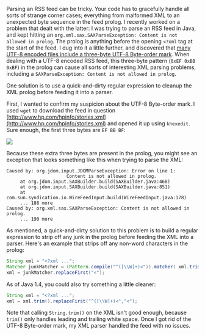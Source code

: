 Parsing an RSS feed can be tricky.  Your code has to gracefully handle all sorts of strange corner cases; everything from malformed XML to an unexpected byte sequence in the feed prolog.  I recently worked on a problem that dealt with the latter: I was trying to parse an RSS feed in Java, and kept hitting an `org.xml.sax.SAXParseException: Content is not allowed in prolog`.  The prolog is anything before the opening `<?xml` tag at the start of the feed.  I dug into it a little further, and discovered that [many UTF-8 encoded files include a three-byte UTF-8 Byte-order mark](http://en.wikipedia.org/wiki/Byte_Order_Mark).  When dealing with a UTF-8 encoded RSS feed, this three-byte pattern (`0xEF 0xBB 0xBF`) in the prolog can cause all sorts of interesting XML parsing problems, including a `SAXParseException: Content is not allowed in prolog`.

One solution is to use a quick-and-dirty regular expression to cleanup the XML prolog before feeding it into a parser.

First, I wanted to confirm my suspicion about the UTF-8 Byte-order mark.  I used `wget` to download the feed in question [http://www.hp.com/hpinfo/stories.xml](http://www.hp.com/hpinfo/stories.xml) and opened it up using `khexedit`.  Sure enough, the first three bytes are `EF BB BF`:

<img src="https://raw.githubusercontent.com/markkolich/blog/master/content/static/entries/resolving-orgxmlsaxsaxparseexception-content-is-not-allowed-in-prolog/rss-feed-extra-bytes.png">

Because these extra three bytes are present in the prolog, you might see an exception that looks something like this when trying to parse the XML:

```
Caused by: org.jdom.input.JDOMParseException: Error on line 1:
                      Content is not allowed in prolog.
     at org.jdom.input.SAXBuilder.build(SAXBuilder.java:468)
     at org.jdom.input.SAXBuilder.build(SAXBuilder.java:851)
     at com.sun.syndication.io.WireFeedInput.build(WireFeedInput.java:178)
     ... 188 more
Caused by: org.xml.sax.SAXParseException: Content is not allowed in prolog.
     ... 190 more
```

As mentioned, a quick-and-dirty solution to this problem is to build a regular expression to strip off any junk in the prolog before feeding the XML into a parser.  Here's an example that strips off any non-word characters in the prolog:

```java
String xml = "<?xml ...";
Matcher junkMatcher = (Pattern.compile("^([\\W]+)<")).matcher( xml.trim() );
xml = junkMatcher.replaceFirst("<");
```

As of Java 1.4, you could also try something a little cleaner:

```java
String xml = "<?xml ...";
xml = xml.trim().replaceFirst("^([\\W]+)<","<");
```

Note that calling `String.trim()` on the XML isn't good enough, because `trim()` only handles leading and trailing white space.  Once I got rid of the UTF-8 Byte-order mark, my XML parser handled the feed with no issues.

<!--- tags: java, xml -->